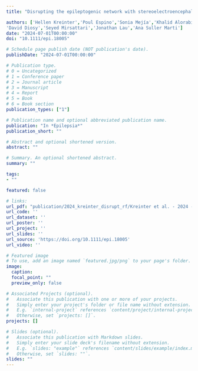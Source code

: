 ```yaml
---
title: "Disrupting the epileptogenic network with stereoelectroencephalography-guided radiofrequency thermocoagulation"

authors: ['Hellen Kreinter','Poul Espino','Sonia Mejía','Khalid Alorabi', admin, 'Jorge Burneo','David Steven','Keith MacDougall','Michelle-Lee Jones','Giovanni Pellegrino',
'David Diosy','Seyed Mirsattari','Jonathan Lau','Ana Suller Marti']
date: "2024-07-01T00:00:00"
doi: "10.1111/epi.18005"

# Schedule page publish date (NOT publication's date).
publishDate: "2024-07-01T00:00:00"

# Publication type.
# 0 = Uncategorized
# 1 = Conference paper
# 2 = Journal article
# 3 = Manuscript
# 4 = Report
# 5 = Book
# 6 = Book section
publication_types: ["1"]

# Publication name and optional abbreviated publication name.
publication: "In *Epilepsia*"
publication_short: ""

# Abstract and optional shortened version.
abstract: ""

# Summary. An optional shortened abstract.
summary: ""

tags:
- ""

featured: false

# links:
url_pdf: "publication/2024_kreinter_disrupt_rf/Kreinter et al. - 2024 - Disrupting the epileptogenic network with stereoelectroencephalography-guided radiofrequency thermoc.pdf"
url_code: ''
url_dataset: ''
url_poster: ''
url_project: ''
url_slides: ''
url_source: 'https://doi.org/10.1111/epi.18005'
url_video: ''

# Featured image
# To use, add an image named `featured.jpg/png` to your page's folder. 
image:
  caption: 
  focal_point: ""
  preview_only: false

# Associated Projects (optional).
#   Associate this publication with one or more of your projects.
#   Simply enter your project's folder or file name without extension.
#   E.g. `internal-project` references `content/project/internal-project/index.md`.
#   Otherwise, set `projects: []`.
projects: []

# Slides (optional).
#   Associate this publication with Markdown slides.
#   Simply enter your slide deck's filename without extension.
#   E.g. `slides: "example"` references `content/slides/example/index.md`.
#   Otherwise, set `slides: ""`.
slides: ""
---
```

